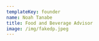 ```yaml
---
templateKey: founder
name: Noah Tanabe
title: Food and Beverage Advisor
image: /img/fakedp.jpeg
---
```


